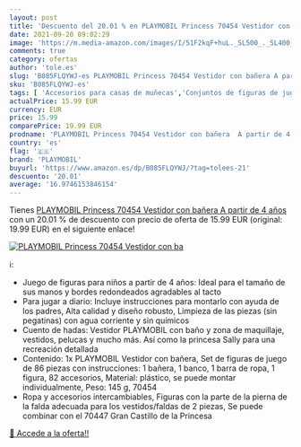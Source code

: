 ```yaml
---
layout: post
title: 'Descuento del 20.01 % en PLAYMOBIL Princess 70454 Vestidor con ba'
date: 2021-09-20 09:02:29
image: 'https://m.media-amazon.com/images/I/51F2kqF+huL._SL500_._SL400_.jpg'
comments: true
category: ofertas
author: 'tole.es'
slug: 'B085FLQYWJ-es PLAYMOBIL Princess 70454 Vestidor con bañera A partir de 4...'
sku: 'B085FLQYWJ-es'
tags: [ 'Accesorios para casas de muñecas','Conjuntos de figuras de juguete','Decoración para casas de muñecas','Juguetes','Juguetes y juegos','Muñecas y accesorios','Muñecos y figuras','playmobil', ]
actualPrice: 15.99 EUR
currency: EUR
price: 15.99
comparePrice: 19.99 EUR
prodname: 'PLAYMOBIL Princess 70454 Vestidor con bañera  A partir de 4 años'
country: 'es'
flag: '🇪🇸'
brand: 'PLAYMOBIL'
buyurl: 'https://www.amazon.es/dp/B085FLQYWJ/?tag=tolees-21'
descuento: '20.01'
average: '16.9746153846154'
---
```


Tienes [PLAYMOBIL Princess 70454 Vestidor con bañera  A partir de 4 años](https://www.amazon.es/dp/B085FLQYWJ/?tag=tolees-21) con un 20.01 % de descuento con precio de oferta de 15.99 EUR (original: 19.99 EUR) en el siguiente enlace!

[![PLAYMOBIL Princess 70454 Vestidor con ba](https://m.media-amazon.com/images/I/51F2kqF+huL._SL500_._SL400_.jpg)](https://www.amazon.es/dp/B085FLQYWJ/?tag=tolees-21)

ℹ️:

- Juego de figuras para niños a partir de 4 años: Ideal para el tamaño de sus manos y bordes redondeados agradables al tacto
- Para jugar a diario: Incluye instrucciones para montarlo con ayuda de los padres, Alta calidad y diseño robusto, Limpieza de las piezas (sin pegatinas) con agua corriente y sin químicos
- Cuento de hadas: Vestidor PLAYMOBIL con baño y zona de maquillaje, vestidos, pelucas y mucho más. Así como la princesa Sally para una recreación detallada
- Contenido: 1x PLAYMOBIL Vestidor con bañera, Set de figuras de juego de 86 piezas con instrucciones: 1 bañera, 1 banco, 1 barra de ropa, 1 figura, 82 accesorios, Material: plástico, se puede montar individualmente, Peso: 145 g, 70454
- Ropa y accesorios intercambiables, Figuras con la parte de la pierna de la falda adecuada para los vestidos/faldas de 2 piezas, Se puede combinar con el 70447 Gran Castillo de la Princesa

[🛒 Accede a la oferta!!](https://www.amazon.es/dp/B085FLQYWJ/?tag=tolees-21)
